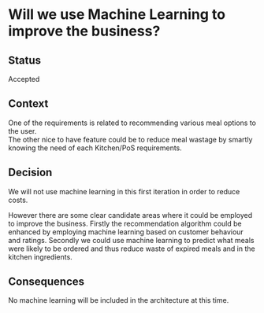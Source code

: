 # Will we use Machine Learning to improve the business?   

## Status  
Accepted  
 
## Context  
One of the requirements is related to recommending various meal options to the user.  
The other nice to have feature could be to reduce meal wastage by smartly knowing the need of each Kitchen/PoS requirements.  

## Decision  
We will not use machine learning in this first iteration in order to reduce costs.  

However there are some clear candidate areas where it could be employed to improve the business.
Firstly the recommendation algorithm could be enhanced by employing machine learning based on customer behaviour and ratings.
Secondly we could use machine learning to predict what meals were likely to be ordered and thus reduce waste of expired meals and in the kitchen ingredients.

## Consequences 
No machine learning will be included in the architecture at this time.
